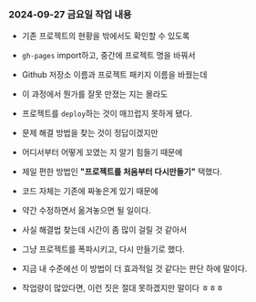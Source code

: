 ### 2024-09-27 금요일 작업 내용

- 기존 프로젝트의 현황을 밖에서도 확인할 수 있도록
- `gh-pages` import하고, 중간에 프로젝트 명을 바꿔서
- Github 저장소 이름과 프로젝트 패키지 이름을 바꿨는데
- 이 과정에서 뭔가를 잘못 만졌는 지는 몰라도
- 프로젝트를 `deploy`하는 것이 매끄럽지 못하게 됐다.

- 문제 해결 방법을 찾는 것이 정답이겠지만
- 어디서부터 어떻게 꼬였는 지 알기 힘들기 때문에
- 제일 편한 방법인 **"프로젝트를 처음부터 다시만들기"** 택했다.
- 코드 자체는 기존에 짜놓은게 있기 때문에
- 약간 수정하면서 옮겨놓으면 될 일이다.
- 사실 해결법 찾는데 시간이 좀 많이 걸릴 것 같아서
- 그냥 프로젝트를 폭파시키고, 다시 만들기로 했다.

- 지금 내 수준에선 이 방법이 더 효과적일 것 같다는 판단 하에 말이다.

- 작업량이 많았다면, 이런 짓은 절대 못하겠지만 말이다 ㅎㅎㅎ